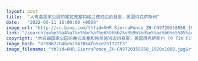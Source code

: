 ```yaml
---
layout: post
title:  "大弯曲国家公园的塞拉庞塞和格兰德河边的悬崖，美国得克萨斯州"
date:   "2022-06-11 16:00:00 +0800"
image_url: "http://cn.bing.com/th?id=OHR.SierraPonce_ZH-CN9720358958_1920x1080.jpg&rf=LaDigue_1920x1080.jpg&pid=hp"
link: "/search?q=%e5%a4%a7%e5%bc%af%e6%9b%b2%e5%9b%bd%e5%ae%b6%e5%85%ac%e5%9b%ad&form=hpcapt&mkt=zh-cn"
copyright: "大弯曲国家公园的塞拉庞塞和格兰德河边的悬崖，美国得克萨斯州 (© Tim Fitzharris/Minden Pictures)"
image_hash: "4398877b4bc62947854fb5ce26f722f3"
image_filename: "th?id=OHR.SierraPonce_ZH-CN9720358958_1920x1080.jpg&rf=LaDigue_1920x1080.jpg&pid=hp"
---
```


